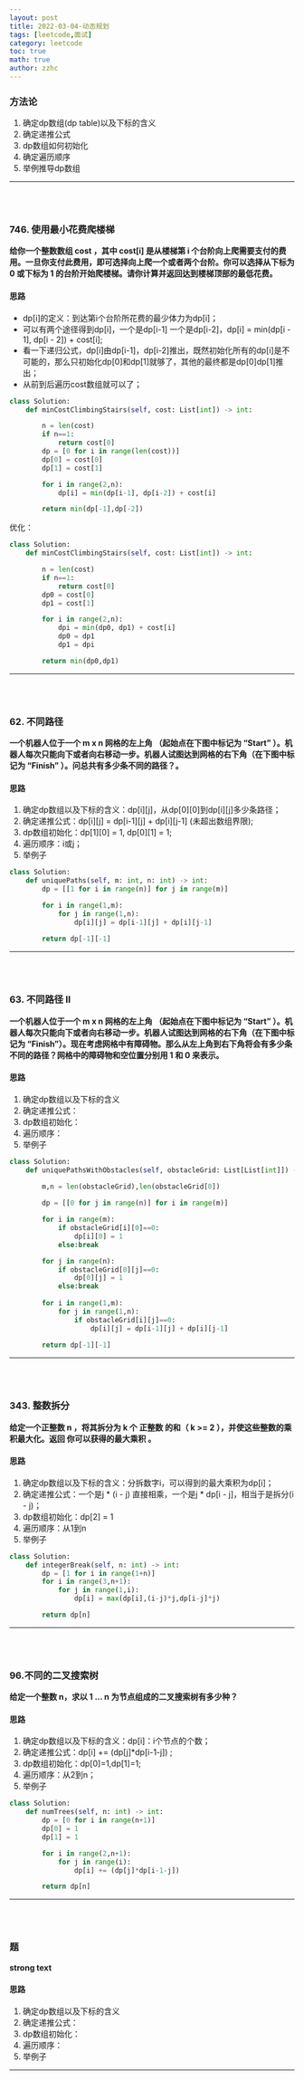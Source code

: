 ```yaml
---
layout: post
title: 2022-03-04-动态规划
tags: [leetcode,面试]
category: leetcode
toc: true
math: true
author: zzhc
---
```


### 方法论
1. 确定dp数组(dp table)以及下标的含义
2. 确定递推公式
3. dp数组如何初始化
4. 确定遍历顺序
5. 举例推导dp数组


***
<br>

<br>


### 746. 使用最小花费爬楼梯

**给你一个整数数组 cost ，其中 cost[i] 是从楼梯第 i 个台阶向上爬需要支付的费用。一旦你支付此费用，即可选择向上爬一个或者两个台阶。你可以选择从下标为 0 或下标为 1 的台阶开始爬楼梯。请你计算并返回达到楼梯顶部的最低花费。**


#### 思路

-  dp[i]的定义：到达第i个台阶所花费的最少体⼒为dp[i]；
-  可以有两个途径得到dp[i]，⼀个是dp[i-1] ⼀个是dp[i-2]，dp[i] = min(dp[i - 1], dp[i - 2]) + cost[i];
-  看⼀下递归公式，dp[i]由dp[i-1]，dp[i-2]推出，既然初始化所有的dp[i]是不可能的，那么只初始化dp[0]和dp[1]就够了，其他的最终都是dp[0]dp[1]推出；
-  从前到后遍历cost数组就可以了；



```python
class Solution:
    def minCostClimbingStairs(self, cost: List[int]) -> int:

        n = len(cost)
        if n==1:
            return cost[0]
        dp = [0 for i in range(len(cost))]
        dp[0] = cost[0]
        dp[1] = cost[1]

        for i in range(2,n):
            dp[i] = min(dp[i-1], dp[i-2]) + cost[i]

        return min(dp[-1],dp[-2])
```

优化：

```python 
class Solution:
    def minCostClimbingStairs(self, cost: List[int]) -> int:

        n = len(cost)
        if n==1:
            return cost[0]
        dp0 = cost[0]
        dp1 = cost[1]

        for i in range(2,n):
            dpi = min(dp0, dp1) + cost[i]
            dp0 = dp1
            dp1 = dpi

        return min(dp0,dp1)
```



***
<br>

<br>




### 62. 不同路径

**一个机器人位于一个 m x n 网格的左上角 （起始点在下图中标记为 “Start” ）。机器人每次只能向下或者向右移动一步。机器人试图达到网格的右下角（在下图中标记为 “Finish” ）。问总共有多少条不同的路径？。**


#### 思路
1. 确定dp数组以及下标的含义：dp[i][j]，从dp[0][0]到dp[i][j]多少条路径；
2. 确定递推公式：dp[i][j] = dp[i-1][j] + dp[i][j-1] (未超出数组界限);
3. dp数组初始化：dp[1][0] = 1, dp[0][1] = 1;
4. 遍历顺序：i或j；
5. 举例子

```python
class Solution:
    def uniquePaths(self, m: int, n: int) -> int:
        dp = [[1 for i in range(n)] for j in range(m)]

        for i in range(1,m):
            for j in range(1,n):
                dp[i][j] = dp[i-1][j] + dp[i][j-1]
 
        return dp[-1][-1]
```







***
<br>

<br>







### 63. 不同路径 II

**一个机器人位于一个 m x n 网格的左上角 （起始点在下图中标记为 “Start” ）。机器人每次只能向下或者向右移动一步。机器人试图达到网格的右下角（在下图中标记为 “Finish”）。现在考虑网格中有障碍物。那么从左上角到右下角将会有多少条不同的路径？网格中的障碍物和空位置分别用 1 和 0 来表示。**


#### 思路
1. 确定dp数组以及下标的含义
2. 确定递推公式：
3. dp数组初始化：
4. 遍历顺序：
5. 举例子



```python
class Solution:
    def uniquePathsWithObstacles(self, obstacleGrid: List[List[int]]) -> int:
        
        m,n = len(obstacleGrid),len(obstacleGrid[0])

        dp = [[0 for j in range(n)] for i in range(m)]

        for i in range(m):
            if obstacleGrid[i][0]==0:
                dp[i][0] = 1
            else:break

        for j in range(n):
            if obstacleGrid[0][j]==0:
                dp[0][j] = 1
            else:break
            
        for i in range(1,m):
            for j in range(1,n):
                if obstacleGrid[i][j]==0:
                    dp[i][j] = dp[i-1][j] + dp[i][j-1]
                
        return dp[-1][-1]
```




***
<br>

<br>




















### 343. 整数拆分

**给定一个正整数 n ，将其拆分为 k 个 正整数 的和（ k >= 2 ），并使这些整数的乘积最大化。返回 你可以获得的最大乘积 。**


#### 思路
1. 确定dp数组以及下标的含义：分拆数字i，可以得到的最⼤乘积为dp[i]；
2. 确定递推公式：⼀个是j * (i - j) 直接相乘，⼀个是j * dp[i - j]，相当于是拆分(i - j)；
3. dp数组初始化：dp[2] = 1
4. 遍历顺序：从1到n
5. 举例子

```python 
class Solution:
    def integerBreak(self, n: int) -> int:
        dp = [1 for i in range(1+n)]
        for i in range(3,n+1):
            for j in range(1,i):
                dp[i] = max(dp[i],(i-j)*j,dp[i-j]*j)

        return dp[n]
```






***
<br>

<br>






















### 96.不同的⼆叉搜索树

**给定⼀个整数 n，求以 1 ... n 为节点组成的⼆叉搜索树有多少种？**


#### 思路
1. 确定dp数组以及下标的含义：dp[i]：i个节点的个数；
2. 确定递推公式：dp[i] += (dp[j]*dp[i-1-j]) ;
3. dp数组初始化：dp[0]=1,dp[1]=1;
4. 遍历顺序：从2到n；
5. 举例子


```python 
class Solution:
    def numTrees(self, n: int) -> int:
        dp = [0 for i in range(n+1)]
        dp[0] = 1
        dp[1] = 1

        for i in range(2,n+1):
            for j in range(i):
                dp[i] += (dp[j]*dp[i-1-j])

        return dp[n]
```





***
<br>

<br>

















### 题

**strong text**


#### 思路

1. 确定dp数组以及下标的含义
2. 确定递推公式：
3. dp数组初始化：
4. 遍历顺序：
5. 举例子







***
<br>

<br>